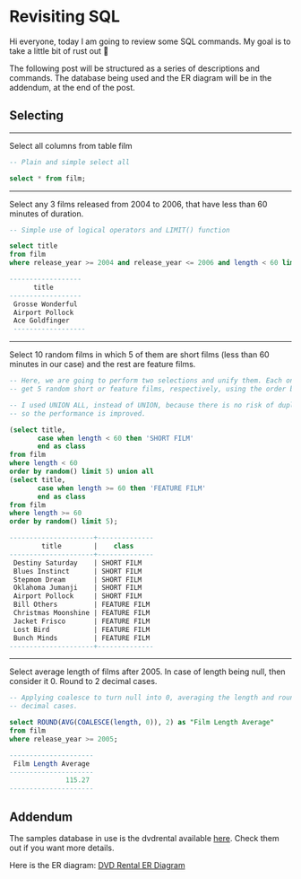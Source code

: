 
# Revisiting SQL

Hi everyone, today I am going to review some SQL commands. My goal is to take a little bit of rust out :rofl:

The following post will be structured as a series of descriptions and commands. The database
being used and the ER diagram will be in the addendum, at the end of the post.

## Selecting

---

Select all columns from table film

```sql
-- Plain and simple select all

select * from film;
```

---

Select any 3 films released from 2004 to 2006, that have less than 60 minutes of duration.

```sql
-- Simple use of logical operators and LIMIT() function

select title
from film
where release_year >= 2004 and release_year <= 2006 and length < 60 limit 3;

------------------
      title       
------------------
 Grosse Wonderful
 Airport Pollock
 Ace Goldfinger
 ------------------
```

---

Select 10 random films in which 5 of them are short films (less than 60 minutes in our case) and
the rest are feature films.

```sql
-- Here, we are going to perform two selections and unify them. Each one will 
-- get 5 random short or feature films, respectively, using the order by random(). 

-- I used UNION ALL, instead of UNION, because there is no risk of duplications, 
-- so the performance is improved.

(select title,
       case when length < 60 then 'SHORT FILM'
       end as class
from film
where length < 60
order by random() limit 5) union all
(select title,
       case when length >= 60 then 'FEATURE FILM'
       end as class
from film
where length >= 60
order by random() limit 5);

---------------------+--------------
        title        |    class     
---------------------+--------------
 Destiny Saturday    | SHORT FILM
 Blues Instinct      | SHORT FILM
 Stepmom Dream       | SHORT FILM
 Oklahoma Jumanji    | SHORT FILM
 Airport Pollock     | SHORT FILM
 Bill Others         | FEATURE FILM
 Christmas Moonshine | FEATURE FILM
 Jacket Frisco       | FEATURE FILM
 Lost Bird           | FEATURE FILM
 Bunch Minds         | FEATURE FILM
---------------------+--------------
```

---

Select average length of films after 2005. In case of length being null, then consider it 0.
Round to 2 decimal cases.

```sql
-- Applying coalesce to turn null into 0, averaging the length and rounding it up to 2 
-- decimal cases.

select ROUND(AVG(COALESCE(length, 0)), 2) as "Film Length Average"
from film
where release_year >= 2005;

---------------------
 Film Length Average 
---------------------
              115.27
---------------------
```


## Addendum

The samples database in use is the dvdrental available [here](https://www.postgresqltutorial.com/postgresql-getting-started/postgresql-sample-database/). Check them out if you want more details.

Here is the ER diagram: [DVD Rental ER Diagram](https://www.postgresqltutorial.com/wp-content/uploads/2018/03/dvd-rental-sample-database-diagram.png "ER Diagram")